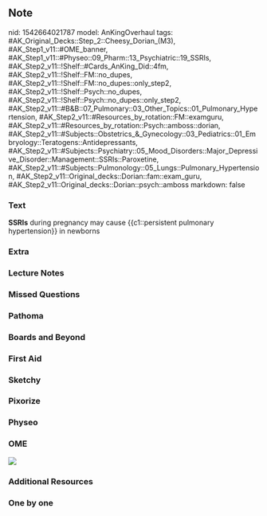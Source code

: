 ## Note
nid: 1542664021787
model: AnKingOverhaul
tags: #AK_Original_Decks::Step_2::Cheesy_Dorian_(M3), #AK_Step1_v11::#OME_banner, #AK_Step1_v11::#Physeo::09_Pharm::13_Psychiatric::19_SSRIs, #AK_Step2_v11::!Shelf::#Cards_AnKing_Did::4fm, #AK_Step2_v11::!Shelf::FM::no_dupes, #AK_Step2_v11::!Shelf::FM::no_dupes::only_step2, #AK_Step2_v11::!Shelf::Psych::no_dupes, #AK_Step2_v11::!Shelf::Psych::no_dupes::only_step2, #AK_Step2_v11::#B&B::07_Pulmonary::03_Other_Topics::01_Pulmonary_Hypertension, #AK_Step2_v11::#Resources_by_rotation::FM::examguru, #AK_Step2_v11::#Resources_by_rotation::Psych::amboss::dorian, #AK_Step2_v11::#Subjects::Obstetrics_&_Gynecology::03_Pediatrics::01_Embryology::Teratogens::Antidepressants, #AK_Step2_v11::#Subjects::Psychiatry::05_Mood_Disorders::Major_Depressive_Disorder::Management::SSRIs::Paroxetine, #AK_Step2_v11::#Subjects::Pulmonology::05_Lungs::Pulmonary_Hypertension, #AK_Step2_v11::Original_decks::Dorian::fam::exam_guru, #AK_Step2_v11::Original_decks::Dorian::psych::amboss
markdown: false

### Text
<b>SSRIs</b> during pregnancy may cause {{c1::persistent pulmonary
hypertension}} in newborns

### Extra


### Lecture Notes


### Missed Questions


### Pathoma


### Boards and Beyond


### First Aid


### Sketchy


### Pixorize


### Physeo


### OME
<div class="ome-widget">
  <a href="https://onlinemeded.org?ref=anki"><img src=
  "_OME_AnkiFlashcards_General_4.png"></a>
</div>

### Additional Resources


### One by one

